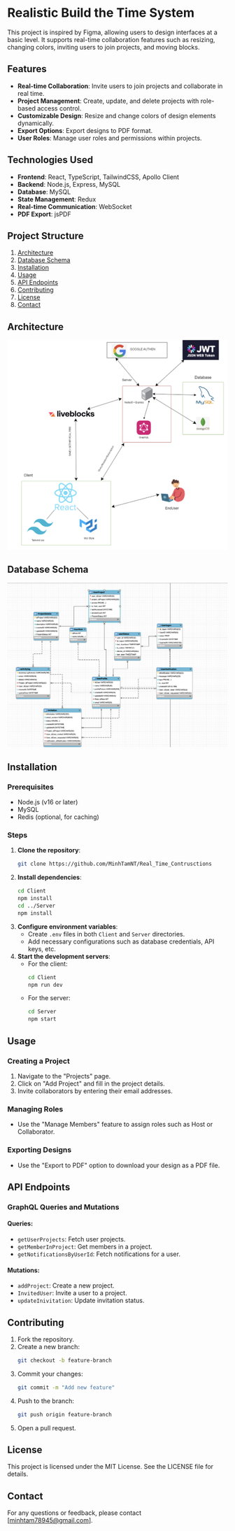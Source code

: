 # Realistic Build the Time System

This project is inspired by Figma, allowing users to design interfaces at a basic level. It supports real-time collaboration features such as resizing, changing colors, inviting users to join projects, and moving blocks.

## Features

- **Real-time Collaboration**: Invite users to join projects and collaborate in real time.
- **Project Management**: Create, update, and delete projects with role-based access control.
- **Customizable Design**: Resize and change colors of design elements dynamically.
- **Export Options**: Export designs to PDF format.
- **User Roles**: Manage user roles and permissions within projects.

## Technologies Used

- **Frontend**: React, TypeScript, TailwindCSS, Apollo Client
- **Backend**: Node.js, Express, MySQL
- **Database**: MySQL
- **State Management**: Redux
- **Real-time Communication**: WebSocket
- **PDF Export**: jsPDF

## Project Structure

1. [Architecture](#architecture)
2. [Database Schema](#database-schema)
3. [Installation](#installation)
4. [Usage](#usage)
5. [API Endpoints](#api-endpoints)
6. [Contributing](#contributing)
7. [License](#license)
8. [Contact](#contact)

## Architecture

![Architecture Diagram](image-2.png)

## Database Schema

![Database Schema](image.png)

## Installation

### Prerequisites

- Node.js (v16 or later)
- MySQL
- Redis (optional, for caching)

### Steps

1. **Clone the repository**:
   ```bash
   git clone https://github.com/MinhTamNT/Real_Time_Contrusctions
   ```
2. **Install dependencies**:
   ```bash
   cd Client
   npm install
   cd ../Server
   npm install
   ```
3. **Configure environment variables**:
   - Create `.env` files in both `Client` and `Server` directories.
   - Add necessary configurations such as database credentials, API keys, etc.
4. **Start the development servers**:
   - For the client:
     ```bash
     cd Client
     npm run dev
     ```
   - For the server:
     ```bash
     cd Server
     npm start
     ```

## Usage

### Creating a Project
1. Navigate to the "Projects" page.
2. Click on "Add Project" and fill in the project details.
3. Invite collaborators by entering their email addresses.

### Managing Roles
- Use the "Manage Members" feature to assign roles such as Host or Collaborator.

### Exporting Designs
- Use the "Export to PDF" option to download your design as a PDF file.

## API Endpoints

### GraphQL Queries and Mutations

#### Queries:
- `getUserProjects`: Fetch user projects.
- `getMemberInProject`: Get members in a project.
- `getNotificationsByUserId`: Fetch notifications for a user.

#### Mutations:
- `addProject`: Create a new project.
- `InvitedUser`: Invite a user to a project.
- `updateInivitation`: Update invitation status.

## Contributing

1. Fork the repository.
2. Create a new branch:
   ```bash
   git checkout -b feature-branch
   ```
3. Commit your changes:
   ```bash
   git commit -m "Add new feature"
   ```
4. Push to the branch:
   ```bash
   git push origin feature-branch
   ```
5. Open a pull request.

## License

This project is licensed under the MIT License. See the LICENSE file for details.

## Contact

For any questions or feedback, please contact [minhtam78945@gmail.com].
